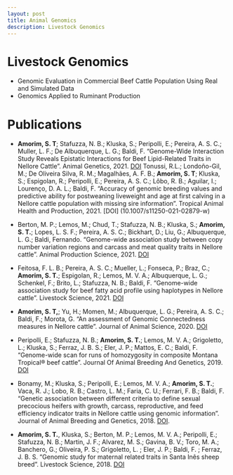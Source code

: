 ```yaml
---
layout: post
title: Animal Genomics
description: Livestock Genomics
---
```


# Livestock Genomics

- Genomic Evaluation in Commercial Beef Cattle Population Using Real and Simulated Data
- Genomics Applied to Ruminant Production 

# Publications


* **Amorim, S. T**; Stafuzza, N. B.; Kluska, S.; Peripolli, E.; Pereira, A. S. C.; Muller, L. F.; De Albuquerque, L. G.; Baldi, F. “Genome-Wide Interaction Study Reveals Epistatic Interactions for Beef Lipid-Related Traits in Nellore Cattle”. Animal Genetics, 2021. [DOI](10.1111/age.13124)
Tonussi, R.L.; Londoño-Gil, M.; De Oliveira Silva, R. M.; Magalhães, A. F. B.; **Amorim, S. T**; Kluska, S.; Espigolan, R.; Peripolli, E.; Pereira, A. S. C.; Lôbo, R. B.; Aguilar, I.; Lourenço, D. A. L.; Baldi, F. “Accuracy of genomic breeding values and predictive ability for postweaning liveweight and age at first calving in a Nellore cattle population with missing sire information”. Tropical Animal Health and Production, 2021. [DOI] (10.1007/s11250-021-02879-w)

* Berton, M. P.; Lemos, M.; Chud, T.; Stafuzza, N. B.; Kluska, S.; **Amorim, S. T.**; Lopes, L. S. F.; Pereira, A. S. C.; Bickhart, D.; Liu, G.; Albuquerque, L. G.; Baldi, Fernando. “Genome-wide association study between copy number variation regions and carcass and meat quality traits in Nellore cattle”. Animal Production Science, 2021. [DOI](https://doi.org/10.1071/AN20275)

* Feitosa, F. L. B.; Pereira, A. S. C.; Mueller, L.; Fonseca, P.; Braz, C.; **Amorim, S. T.**; Espigolan, R.; Lemos, M. V. A.; Albuquerque, L. G.; Schenkel, F.; Brito, L.; Stafuzza, N. B.; Baldi, F. “Genome-wide association study for beef fatty acid profile using haplotypes in Nellore cattle”. Livestock Science, 2021. [DOI](https://doi.org/10.1016/j.livsci.2021.104396)

* **Amorim, S. T,**; Yu, H.; Momen, M.; Albuquerque, L. G.; Pereira, A. S. C.; Baldi, F.; Morota, G. “An assessment of Genomic Connectedness measures in Nellore cattle”. Journal of Animal Science, 2020. [DOI](https://doi.org/10.1093/jas/skaa289)

* Peripolli, E.; Stafuzza, N. B.; **Amorim, S. T.**; Lemos, M. V. A.; Grigoletto, L.; Kluska, S.; Ferraz, J. B. S.; Eler, J. P.; Mattos, E. C.; Baldi, F. “Genome-wide scan for runs of homozygosity in composite Montana Tropical® beef cattle”. Journal Of Animal Breeding And Genetics, 2019. [DOI](10.1111/jbg.12428)

* Bonamy, M.; Kluska, S.; Peripolli, E.; Lemos, M. V. A.; **Amorim, S. T.**; Vaca, R. J.; Lobo, R. B.; Castro, L. M.; Faria, C. U.; Ferrari, F. B.; Baldi, F. “Genetic association between different criteria to define sexual precocious heifers with growth, carcass, reproductive, and feed efficiency indicator traits in Nellore cattle using genomic information”. Journal of Animal Breeding and Genetics, 2018. [DOI](http://dx.doi.org/10.1111/jbg.12366).

* **Amorim, S. T.**, Kluska, S.; Berton, M. P.; Lemos, M. V. A.; Peripolli, E.; Stafuzza, N. B.; Martin, J. F.; Alvarez, M. S.; Gavina, B. V.; Toro, M. A.; Banchero, G.; Oliveira, P. S.; Grigoletto, L. ; Eler, J. P.; Baldi, F. ; Ferraz, J. B. S. “Genomic study for maternal related traits in Santa Inês sheep breed”. Livestock Science, 2018. [DOI](http://dx.doi.org/10.1016/j.livsci.2018.09.011)

